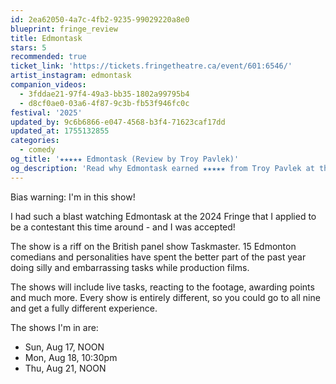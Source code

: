 ```yaml
---
id: 2ea62050-4a7c-4fb2-9235-99029220a8e0
blueprint: fringe_review
title: Edmontask
stars: 5
recommended: true
ticket_link: 'https://tickets.fringetheatre.ca/event/601:6546/'
artist_instagram: edmontask
companion_videos:
  - 3fddae21-97f4-49a3-bb35-1802a99795b4
  - d8cf0ae0-03a6-4f87-9c3b-fb53f946fc0c
festival: '2025'
updated_by: 9c6b6866-e047-4568-b3f4-71623caf17dd
updated_at: 1755132855
categories:
  - comedy
og_title: '★★★★★ Edmontask (Review by Troy Pavlek)'
og_description: 'Read why Edmontask earned ★★★★★ from Troy Pavlek at the 2025 Edmonton International Fringe Festival'
---
```

Bias warning: I'm in this show!

I had such a blast watching Edmontask at the 2024 Fringe that I applied to be a contestant this time around - and I was accepted!

The show is a riff on the British panel show Taskmaster. 15 Edmonton comedians and personalities have spent the better part of the past year doing silly and embarrassing tasks while production films. 

The shows will include live tasks, reacting to the footage, awarding points and much more. Every show is entirely different, so you could go to all nine and get a fully different experience.

The shows I'm in are: 

* Sun, Aug 17, NOON
* Mon, Aug 18, 10:30pm
* Thu, Aug 21, NOON